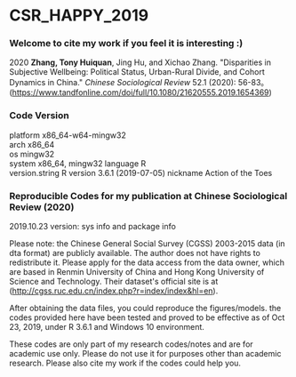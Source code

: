 # CSR_HAPPY_2019 #

### Welcome to cite my work if you feel it is interesting :) ###

2020  **Zhang, Tony Huiquan**, Jing Hu, and Xichao Zhang. "Disparities in Subjective Wellbeing: Political Status, Urban-Rural Divide, and Cohort Dynamics in China." *Chinese Sociological Review* 52.1 (2020): 56-83。 (https://www.tandfonline.com/doi/full/10.1080/21620555.2019.1654369) 

###  Code Version ###

  platform       x86_64-w64-mingw32          
  arch           x86_64                      
  os             mingw32                     
  system         x86_64, mingw32 
  language       R                           
  version.string R version 3.6.1 (2019-07-05)
  nickname       Action of the Toes 

### Reproducible Codes for my publication at Chinese Sociological Review (2020) ###

2019.10.23 version: sys info and package info 

 Please note: the Chinese General Social Survey (CGSS)
 2003-2015 data (in dta format) are publicly  available. 
 The author does not have rights to redistribute it.
 Please apply for the data access from the data owner, which are based 
 in Renmin University of China and Hong Kong University of Science and Technology.
 Their dataset's official site is at (http://cgss.ruc.edu.cn/index.php?r=index/index&hl=en).
 
 After obtaining the data files, you could reproduce the figures/models.
 the codes provided here have been tested and proved to be effective as of Oct 23, 2019,
 under R 3.6.1 and Windows 10 environment.
 
 These codes are only part of my research codes/notes and are for academic use only.
 Please do not use it for purposes other than academic research. Please also cite my 
 work if the codes could help you.

